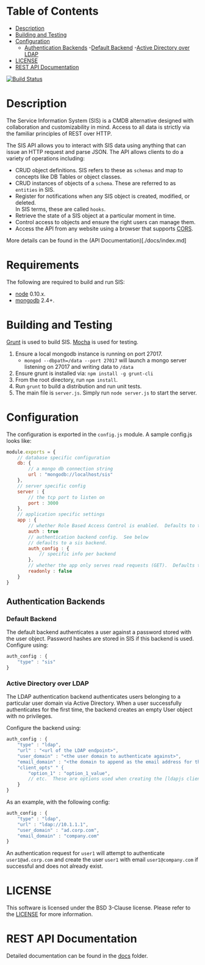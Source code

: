Table of Contents
=================

- [Description](#description)
- [Building and Testing](#building-and-testing)
- [Configuration](#configuration)
    - [Authentication Backends](#authentication-backends)
        -[Default Backend](#default-backend-configuration)
        -[Active Directory over LDAP](#active-directory-over-ldap)
- [LICENSE](#license)
- [REST API Documentation](#rest-api-documentation)

[![Build Status](https://travis-ci.org/sis-cmdb/sis-api.svg?branch=develop)](https://travis-ci.org/sis-cmdb/sis-api)

# Description

The Service Information System (SIS) is a CMDB alternative designed with
collaboration and customizability in mind.  Access to all data is strictly via
the familiar principles of REST over HTTP.  

The SIS API allows you to interact with SIS data using anything that can issue an HTTP
request and parse JSON.  The API allows clients to do a variety of operations including:

- CRUD object definitions.  SIS refers to these as `schemas` and map to concepts
like DB Tables or object classes.
- CRUD instances of objects of a `schema`.  These are referred to as `entities` in SIS.
- Register for notifications when any SIS object is created, modified, or deleted.  
In SIS terms, these are called `hooks`.
- Retrieve the state of a SIS object at a particular moment in time.
- Control access to objects and ensure the right users can manage them.
- Access the API from any website using a browser that supports [CORS](http://en.wikipedia.org/wiki/Cross-origin_resource_sharing).

More details can be found in the (API Documentation)[./docs/index.md]

# Requirements

The following are required to build and run SIS:

- [node](nodejs.org) 0.10.x.
- [mongodb](https://www.mongodb.org/) 2.4+.

# Building and Testing

[Grunt](http://gruntjs.com/) is used to build SIS.  [Mocha](http://visionmedia.github.io/mocha/) is used for testing.

1. Ensure a local mongodb instance is running on port 27017.
    - `mongod --dbpath=/data --port 27017` will launch a mongo server listening on 27017 and writing data to `/data`
2. Ensure grunt is installed via: `npm install -g grunt-cli`
3. From the root directory, run `npm install`.
4. Run `grunt` to build a distribution and run unit tests.
5. The main file is `server.js`.  Simply run `node server.js` to start the server.

# Configuration

The configuration is exported in the `config.js` module.  A sample config.js looks like:

```javascript
module.exports = {
    // database specific configuration
    db: {
        // a mongo db connection string
        url : "mongodb://localhost/sis"
    },
    // server specific config
    server : {
        // the tcp port to listen on
        port : 3000
    },
    // application specific settings
    app : {
        // whether Role Based Access Control is enabled.  Defaults to true
        auth : true
        // authentication backend config.  See below
        // defaults to a sis backend.
        auth_config : {
            // specific info per backend
        },
        // whether the app only serves read requests (GET).  Defaults to false
        readonly : false
    }
}
```

## Authentication Backends

### Default Backend

The default backend authenticates a user against a password stored with the user object.  Password hashes are stored in SIS if this backend is used.  Configure using:

```javascript
auth_config : {
    "type" : "sis"
}
```

### Active Directory over LDAP

The LDAP authentication backend authenticates users belonging to a particular user domain via Active Directory.  When a user successfully authenticates for the first time, the backend creates an empty User object with no privileges.

Configure the backend using:

```javascript
auth_config : {
    "type" : "ldap",
    "url" : "<url of the LDAP endpoint>",
    "user_domain" : "<the user domain to authenticate against>",
    "email_domain" : "<the domain to append as the email address for the user>",
    "client_opts" " {
        "option_1" : "option_1_value",
        // etc.  These are options used when creating the [ldapjs client](http://ldapjs.org/client.html)
    }
}

```

As an example, with the following config:

```javascript
auth_config : {
    "type" : "ldap",
    "url" : "ldap://10.1.1.1",
    "user_domain" : "ad.corp.com",
    "email_domain" : "company.com"
}
```

An authentication request for `user1` will attempt to authenticate `user1@ad.corp.com` and create the user `user1` with email `user1@company.com` if successful and does not already exist.

# LICENSE

This software is licensed under the BSD 3-Clause license.  Please refer to the [LICENSE](./LICENSE) for more information.

# REST API Documentation

Detailed documentation can be found in the [docs](./docs/index.md) folder.
